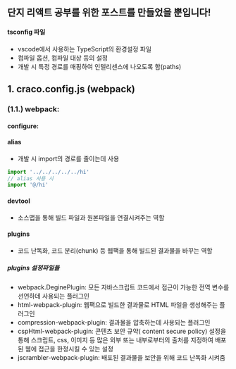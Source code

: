 ## 단지 리액트 공부를 위한 포스트를 만들었을 뿐입니다!

#### tsconfig 파일
- vscode에서 사용하는 TypeScript의 환경설정 파일
- 컴파일 옵션, 컴파일 대상 등의 설정
- 개발 시 특정 경로를 매핑하여 인텔리센스에 나오도록 함(paths)

## 1. craco.config.js (webpack)

### (1.1.) webpack: 
#### configure: 
#### alias
- 개발 시 import의 경로를 줄이는데 사용
```js
import '../../../../../hi'
// alias 사용 시
import '@/hi'
```
#### devtool
- 소스맵을 통해 빌드 파일과 원본파일을 연결시켜주는 역할
#### plugins
- 코드 난독화, 코드 분리(chunk) 등 웹팩을 통해 빌드된 결과물을 바꾸는 역할
##### plugins 설정파일들
- webpack.DeginePlugin: 모든 자바스크립트 코드에서 접근이 가능한 전역 변수를 선언하데 사용되는 플러그인
- html-webpack-plugin: 웹팩으로 빌드한 결과물로 HTML 파일을 생성해주는 플러그인
- compression-webpack-plugin: 결과물을 압축하는데 사용되는 플러그인
- cspHtml-webpack-plugin: 콘텐츠 보안 규약( content secure policy) 설정을 통해 스크립트, css, 이미지 등 많은 외부 또는 내부로부터의 출처를 지정하여 배포된 웹에 접근을 한정시킬 수 있는 설정
- jscrambler-webpack-plugin: 배포된 결과물을 보안을 위해 코드 난독화 시켜줌